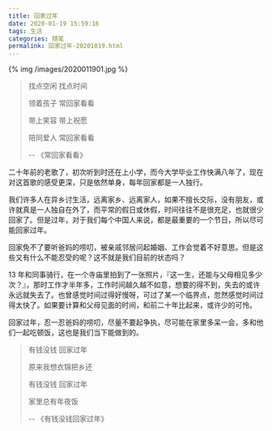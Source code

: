 ```yaml
---
title: 回家过年
date: 2020-01-19 15:59:16
tags: 生活
categories: 随笔
permalink: 回家过年-20201019.html
---
```


{% img /images/2020011901.jpg %}

> 找点空闲 找点时间
>
> 领着孩子 常回家看看
>
> 带上笑容 带上祝愿
>
> 陪同爱人 常回家看看
>
> -- 《常回家看看》

二十年前的老歌了，初次听到时还在上小学，而今大学毕业工作快满八年了，现在对这首歌的感受更深，只是依然单身，每年回家都是一人独行。

我们许多人在异乡讨生活，远离家乡、远离家人，如果不擅长交际，没有朋友，或许就真是一人独自在外了，而平常的假日或休假，时间往往不是很充足，也就很少回家了。但是过年，对于我们每个中国人来说，都是最重要的一个节日，所以尽可能回家过年。

回家免不了要听爸妈的唠叨，被亲戚邻居问起婚姻、工作会觉着不好意思。但是这些又有什么不能忍受的呢？这不就是我们目前的状态吗？

13 年和同事骑行，在一个寺庙里拍到了一张照片，『这一生，还能与父母相见多少次？』，那时工作才半年多，工作时间越久越不如意，想要的得不到，失去的或许永远就失去了。也曾感觉时间过得好慢呀，可过了某一个临界点，忽然感觉时间过得太快了。如果要计算和父母见面的时间，和前二十年比起来，或许少的可怜。

回家过年，忍一忍爸妈的唠叨，尽量不要起争执，尽可能在家里多呆一会，多和他们一起吃顿饭，这也是我们当下能做到的。

> 有钱没钱 回家过年
>
> 原来我想衣锦把乡还
>
> 有钱没钱 回家过年
>
> 家里总有年夜饭
>
> -- 《有钱没钱回家过年》